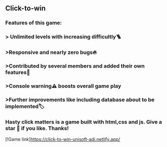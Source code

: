 ## Click-to-win 

### Features of this game:

### > Unlimited levels with increasing difficultly🪜

### >Responsive and nearly zero bugs🔥

### >Contributed by several members and added their own features👥

### >Console warning⚠️ boosts overall game play

### >Further improvements like including database about to be implemented🏷️

### Hasty click matters is a game built with html,css and js. Give a star 🌟 if you like. Thanks!

[!Game link]https://click-to-win-unisoft-adi.netlify.app/
